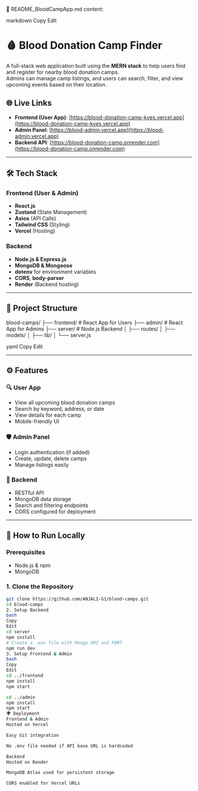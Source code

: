 📄 README_BloodCampApp.md content:

markdown
Copy
Edit
# 🩸 Blood Donation Camp Finder

A full-stack web application built using the **MERN stack** to help users find and register for nearby blood donation camps.  
Admins can manage camp listings, and users can search, filter, and view upcoming events based on their location.

## 🌐 Live Links

- **Frontend (User App)**: [https://blood-donation-camp-kves.vercel.app](https://blood-donation-camp-kves.vercel.app)
- **Admin Panel**: [https://blood-admin.vercel.app](https://blood-admin.vercel.app)
- **Backend API**: [https://blood-donation-camp.onrender.com](https://blood-donation-camp.onrender.com)

---

## 🛠️ Tech Stack

### Frontend (User & Admin)
- **React.js**
- **Zustand** (State Management)
- **Axios** (API Calls)
- **Tailwind CSS** (Styling)
- **Vercel** (Hosting)

### Backend
- **Node.js & Express.js**
- **MongoDB & Mongoose**
- **dotenv** for environment variables
- **CORS**, **body-parser**
- **Render** (Backend hosting)

---

## 📂 Project Structure

blood-camps/
├── frontend/ # React App for Users
├── admin/ # React App for Admins
├── server/ # Node.js Backend
│ ├── routes/
│ ├── models/
│ ├── lib/
│ └── server.js

yaml
Copy
Edit

---

## ⚙️ Features

### 🔍 User App
- View all upcoming blood donation camps
- Search by keyword, address, or date
- View details for each camp
- Mobile-friendly UI

### 🛡️ Admin Panel
- Login authentication (if added)
- Create, update, delete camps
- Manage listings easily

### 📡 Backend
- RESTful API
- MongoDB data storage
- Search and filtering endpoints
- CORS configured for deployment

---

## 🚀 How to Run Locally

### Prerequisites
- Node.js & npm
- MongoDB

### 1. Clone the Repository
```bash
git clone https://github.com/ANJALI-G1/blood-camps.git
cd blood-camps
2. Setup Backend
bash
Copy
Edit
cd server
npm install
# Create a .env file with Mongo URI and PORT
npm run dev
3. Setup Frontend & Admin
bash
Copy
Edit
cd ../frontend
npm install
npm start

cd ../admin
npm install
npm start
🌍 Deployment
Frontend & Admin
Hosted on Vercel

Easy Git integration

No .env file needed if API base URL is hardcoded

Backend
Hosted on Render

MongoDB Atlas used for persistent storage

CORS enabled for Vercel URLs



